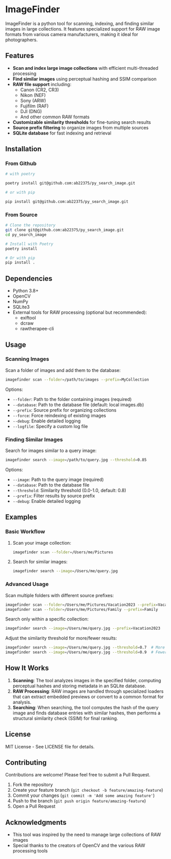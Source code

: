 
# ImageFinder

ImageFinder is a python tool for scanning, indexing, and finding similar images in large collections. It features specialized support for RAW image formats from various camera manufacturers, making it ideal for photographers.

## Features

- **Scan and index large image collections** with efficient multi-threaded processing
- **Find similar images** using perceptual hashing and SSIM comparison
- **RAW file support** including:
  - Canon (CR2, CR3)
  - Nikon (NEF)
  - Sony (ARW)
  - Fujifilm (RAF)
  - DJI (DNG)
  - And other common RAW formats
- **Customizable similarity thresholds** for fine-tuning search results
- **Source prefix filtering** to organize images from multiple sources
- **SQLite database** for fast indexing and retrieval

## Installation

### From Github

```bash
# with poetry 

poetry install git@github.com:ab22375/py_search_image.git

# or with pip

pip install git@github.com:ab22375/py_search_image.git
```

### From Source

```bash
# Clone the repository
git clone git@github.com:ab22375/py_search_image.git
cd py_search_image

# Install with Poetry
poetry install

# Or with pip
pip install .
```

## Dependencies

- Python 3.8+
- OpenCV
- NumPy
- SQLite3
- External tools for RAW processing (optional but recommended):
  - exiftool
  - dcraw
  - rawtherapee-cli

## Usage

### Scanning Images

Scan a folder of images and add them to the database:

```bash
imagefinder scan --folder=/path/to/images --prefix=MyCollection
```

Options:

- `--folder`: Path to the folder containing images (required)
- `--database`: Path to the database file (default: local images.db)
- `--prefix`: Source prefix for organizing collections
- `--force`: Force reindexing of existing images
- `--debug`: Enable detailed logging
- `--logfile`: Specify a custom log file

### Finding Similar Images

Search for images similar to a query image:

```bash
imagefinder search --image=/path/to/query.jpg --threshold=0.85
```

Options:

- `--image`: Path to the query image (required)
- `--database`: Path to the database file
- `--threshold`: Similarity threshold (0.0-1.0, default: 0.8)
- `--prefix`: Filter results by source prefix
- `--debug`: Enable detailed logging

## Examples

### Basic Workflow

1. Scan your image collection:

   ```bash
   imagefinder scan --folder=/Users/me/Pictures
   ```
2. Search for similar images:

   ```bash
   imagefinder search --image=/Users/me/query.jpg
   ```

### Advanced Usage

Scan multiple folders with different source prefixes:

```bash
imagefinder scan --folder=/Users/me/Pictures/Vacation2023 --prefix=Vacation2023
imagefinder scan --folder=/Users/me/Pictures/Family --prefix=Family
```

Search only within a specific collection:

```bash
imagefinder search --image=/Users/me/query.jpg --prefix=Vacation2023
```

Adjust the similarity threshold for more/fewer results:

```bash
imagefinder search --image=/Users/me/query.jpg --threshold=0.7  # More results
imagefinder search --image=/Users/me/query.jpg --threshold=0.9  # Fewer results
```

## How It Works

1. **Scanning**: The tool analyzes images in the specified folder, computing perceptual hashes and storing metadata in an SQLite database.
2. **RAW Processing**: RAW images are handled through specialized loaders that can extract embedded previews or convert to a common format for analysis.
3. **Searching**: When searching, the tool computes the hash of the query image and finds database entries with similar hashes, then performs a structural similarity check (SSIM) for final ranking.

## License

MIT License - See LICENSE file for details.

## Contributing

Contributions are welcome! Please feel free to submit a Pull Request.

1. Fork the repository
2. Create your feature branch (`git checkout -b feature/amazing-feature`)
3. Commit your changes (`git commit -m 'Add some amazing feature'`)
4. Push to the branch (`git push origin feature/amazing-feature`)
5. Open a Pull Request

## Acknowledgments

- This tool was inspired by the need to manage large collections of RAW images
- Special thanks to the creators of OpenCV and the various RAW processing tools
